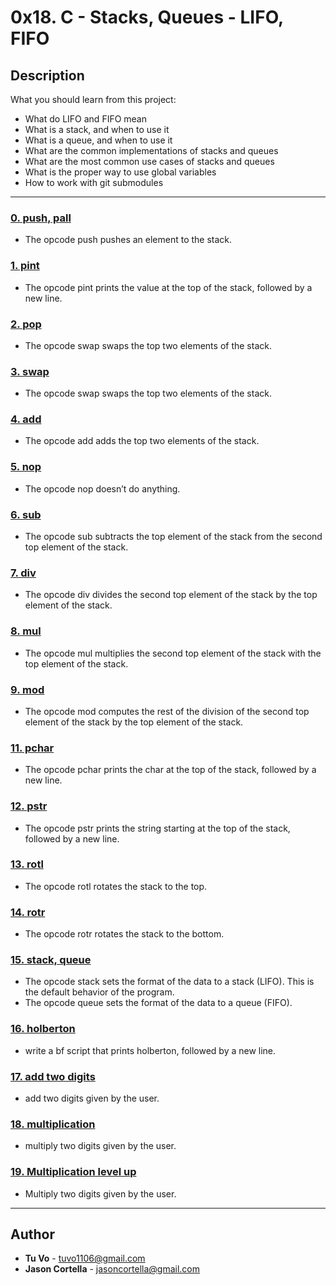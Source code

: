 # 0x18. C - Stacks, Queues - LIFO, FIFO

## Description
What you should learn from this project:

* What do LIFO and FIFO mean
* What is a stack, and when to use it
* What is a queue, and when to use it
* What are the common implementations of stacks and queues
* What are the most common use cases of stacks and queues
* What is the proper way to use global variables
* How to work with git submodules

---

### [0. push, pall](./build_list.c)
* The opcode push pushes an element to the stack.


### [1. pint](./build_list.c)
* The opcode pint prints the value at the top of the stack, followed by a new line.


### [2. pop](./build_list.c)
* The opcode swap swaps the top two elements of the stack.


### [3. swap](./build_list.c)
* The opcode swap swaps the top two elements of the stack.


### [4. add](./build_list2.c)
* The opcode add adds the top two elements of the stack.


### [5. nop](./build_list2.c)
* The opcode nop doesn’t do anything.


### [6. sub](./build_list2.c)
* The opcode sub subtracts the top element of the stack from the second top element of the stack.


### [7. div](./build_list2.c)
* The opcode div divides the second top element of the stack by the top element of the stack.


### [8. mul](./build_list2.c)
* The opcode mul multiplies the second top element of the stack with the top element of the stack.


### [9. mod](./build_list3.c)
* The opcode mod computes the rest of the division of the second top element of the stack by the top element of the stack.


### [11. pchar](./build_list3.c)
* The opcode pchar prints the char at the top of the stack, followed by a new line.


### [12. pstr](./build_list3.c)
* The opcode pstr prints the string starting at the top of the stack, followed by a new line.


### [13. rotl](./build_list3.c)
* The opcode rotl rotates the stack to the top.


### [14. rotr](./build_list3.c)
* The opcode rotr rotates the stack to the bottom.


### [15. stack, queue](./stack_and_queue.c)
* The opcode stack sets the format of the data to a stack (LIFO). This is the default behavior of the program.
* The opcode queue sets the format of the data to a queue (FIFO).


### [16. holberton](/bf/1000-holberton.bf)
* write a bf script that prints holberton, followed by a new line.


### [17. add two digits](/bf/1001-add.bf)
* add two digits given by the user.


### [18. multiplication](/bf/1002-mul.bf)
* multiply two digits given by the user.


### [19. Multiplication level up](/bf/1003-mul.bf)
* Multiply two digits given by the user.

---

## Author
* **Tu Vo** - [tuvo1106@gmail.com](https://github.com/tuvo1106)
* **Jason Cortella** - [jasoncortella@gmail.com](https://github.com/jasoncortella)
